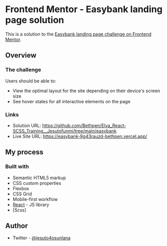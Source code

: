 # Frontend Mentor - Easybank landing page solution

This is a solution to the [Easybank landing page challenge on Frontend Mentor](https://www.frontendmentor.io/challenges/easybank-landing-page-WaUhkoDN).

## Overview

### The challenge

Users should be able to:

- View the optimal layout for the site depending on their device's screen size
- See hover states for all interactive elements on the page

### Links

- Solution URL: https://github.com/Bethpen/Elva_React-SCSS_Training__Jesutofunmi/tree/main/easybank
- Live Site URL: https://easybank-9g43rauzd-bethpen.vercel.app/

## My process

### Built with

- Semantic HTML5 markup
- CSS custom properties
- Flexbox
- CSS Grid
- Mobile-first workflow
- [React](https://reactjs.org/) - JS library
- [Scss]


## Author

- Twitter - [@jesuto4osunlana](https://www.twitter.com/jesuto4osunlana)
